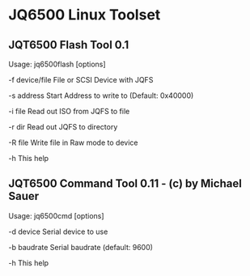 # JQ6500 Linux Toolset

## JQT6500 Flash Tool 0.1

Usage: jq6500flash [options]

-f device/file    File or SCSI Device with JQFS

-s address        Start Address to write to (Default: 0x40000)

-i file           Read out ISO from JQFS to file

-r dir            Read out JQFS to directory

-R file           Write file in Raw mode to device

-h                This help


## JQT6500 Command Tool 0.11 - (c) by Michael Sauer

Usage: jq6500cmd [options]

-d device         Serial device to use

-b baudrate       Serial baudrate (default: 9600)

-h                This help

